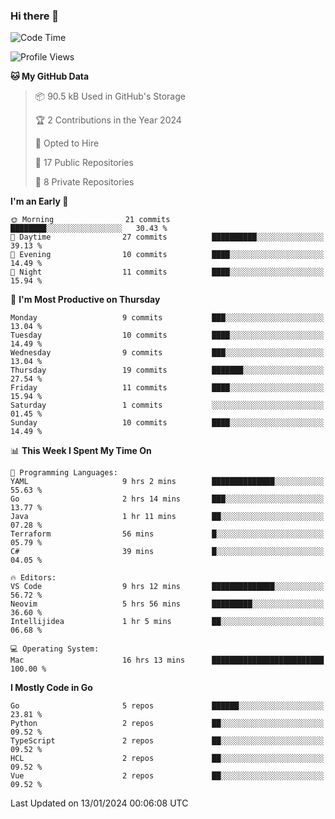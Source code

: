### Hi there 👋
<!--![visitors](https://visitor-badge.glitch.me/badge?page_id=d0zingcat)-->
<!--
**d0zingcat/d0zingcat** is a ✨ _special_ ✨ repository because its `README.md` (this file) appears on your GitHub profile.

Here are some ideas to get you started:

- 🔭 I’m currently working on ...
- 🌱 I’m currently learning ...
- 👯 I’m looking to collaborate on ...
- 🤔 I’m looking for help with ...
- 💬 Ask me about ...
- 📫 How to reach me: ...
- 😄 Pronouns: ...
- ⚡ Fun fact: ...
-->
<!--START_SECTION:waka-->
![Code Time](http://img.shields.io/badge/Code%20Time-3%2C303%20hrs%2043%20mins-blue)

![Profile Views](http://img.shields.io/badge/Profile%20Views-0-blue)

**🐱 My GitHub Data** 

> 📦 90.5 kB Used in GitHub's Storage 
 > 
> 🏆 2 Contributions in the Year 2024
 > 
> 💼 Opted to Hire
 > 
> 📜 17 Public Repositories 
 > 
> 🔑 8 Private Repositories 
 > 
**I'm an Early 🐤** 

```text
🌞 Morning                21 commits          ████████░░░░░░░░░░░░░░░░░   30.43 % 
🌆 Daytime                27 commits          ██████████░░░░░░░░░░░░░░░   39.13 % 
🌃 Evening                10 commits          ████░░░░░░░░░░░░░░░░░░░░░   14.49 % 
🌙 Night                  11 commits          ████░░░░░░░░░░░░░░░░░░░░░   15.94 % 
```
📅 **I'm Most Productive on Thursday** 

```text
Monday                   9 commits           ███░░░░░░░░░░░░░░░░░░░░░░   13.04 % 
Tuesday                  10 commits          ████░░░░░░░░░░░░░░░░░░░░░   14.49 % 
Wednesday                9 commits           ███░░░░░░░░░░░░░░░░░░░░░░   13.04 % 
Thursday                 19 commits          ███████░░░░░░░░░░░░░░░░░░   27.54 % 
Friday                   11 commits          ████░░░░░░░░░░░░░░░░░░░░░   15.94 % 
Saturday                 1 commits           ░░░░░░░░░░░░░░░░░░░░░░░░░   01.45 % 
Sunday                   10 commits          ████░░░░░░░░░░░░░░░░░░░░░   14.49 % 
```


📊 **This Week I Spent My Time On** 

```text
💬 Programming Languages: 
YAML                     9 hrs 2 mins        ██████████████░░░░░░░░░░░   55.63 % 
Go                       2 hrs 14 mins       ███░░░░░░░░░░░░░░░░░░░░░░   13.77 % 
Java                     1 hr 11 mins        ██░░░░░░░░░░░░░░░░░░░░░░░   07.28 % 
Terraform                56 mins             █░░░░░░░░░░░░░░░░░░░░░░░░   05.79 % 
C#                       39 mins             █░░░░░░░░░░░░░░░░░░░░░░░░   04.05 % 

🔥 Editors: 
VS Code                  9 hrs 12 mins       ██████████████░░░░░░░░░░░   56.72 % 
Neovim                   5 hrs 56 mins       █████████░░░░░░░░░░░░░░░░   36.60 % 
Intellijidea             1 hr 5 mins         ██░░░░░░░░░░░░░░░░░░░░░░░   06.68 % 

💻 Operating System: 
Mac                      16 hrs 13 mins      █████████████████████████   100.00 % 
```

**I Mostly Code in Go** 

```text
Go                       5 repos             ██████░░░░░░░░░░░░░░░░░░░   23.81 % 
Python                   2 repos             ██░░░░░░░░░░░░░░░░░░░░░░░   09.52 % 
TypeScript               2 repos             ██░░░░░░░░░░░░░░░░░░░░░░░   09.52 % 
HCL                      2 repos             ██░░░░░░░░░░░░░░░░░░░░░░░   09.52 % 
Vue                      2 repos             ██░░░░░░░░░░░░░░░░░░░░░░░   09.52 % 
```




 Last Updated on 13/01/2024 00:06:08 UTC
<!--END_SECTION:waka-->

